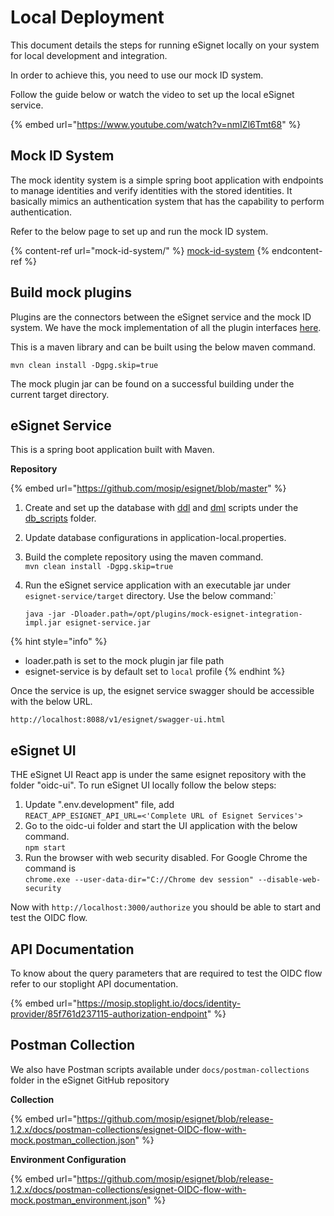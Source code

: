 # Local Deployment

This document details the steps for running eSignet locally on your system for local development and integration.

In order to achieve this, you need to use our mock ID system.

Follow the guide below or watch the video to set up the local eSignet service.

{% embed url="https://www.youtube.com/watch?v=nmIZl6Tmt68" %}

## Mock ID System

The mock identity system is a simple spring boot application with endpoints to manage identities and verify identities with the stored identities. It basically mimics an authentication system that has the capability to perform authentication.

Refer to the below page to set up and run the mock ID system.

{% content-ref url="mock-id-system/" %}
[mock-id-system](mock-id-system/)
{% endcontent-ref %}

## Build mock plugins

Plugins are the connectors between the eSignet service and the mock ID system. We have the mock implementation of all the plugin interfaces [here](https://github.com/mosip/esignet-mock-services/tree/master/mock-esignet-integration-impl).

This is a maven library and can be built using the below maven command.

`mvn clean install -Dgpg.skip=true`

The mock plugin jar can be found on a successful building under the current target directory.

## eSignet Service

This is a spring boot application built with Maven.

**Repository**

{% embed url="https://github.com/mosip/esignet/blob/master" %}

1. Create and set up the database with [ddl](https://github.com/mosip/esignet/tree/master/db\_scripts/mosip\_esignet/ddl) and [dml](https://github.com/mosip/esignet/tree/master/db\_scripts/mosip\_esignet/dml) scripts under the [db\_scripts](https://github.com/mosip/esignet/tree/master/db\_scripts) folder.
2. Update database configurations in application-local.properties.
3. Build the complete repository using the maven command.\
   `mvn clean install -Dgpg.skip=true`
4.  Run the eSignet service application with an executable jar under `esignet-service/target` directory. Use the below command:\`

    `java -jar -Dloader.path=/opt/plugins/mock-esignet-integration-impl.jar esignet-service.jar`

{% hint style="info" %}
* loader.path is set to the mock plugin jar file path&#x20;
* esignet-service is by default set to `local` profile
{% endhint %}

Once the service is up, the esignet service swagger should be accessible with the below URL.

```
http://localhost:8088/v1/esignet/swagger-ui.html
```

## eSignet UI

THE eSignet UI React app is under the same esignet repository with the folder "oidc-ui". To run eSignet UI locally follow the below steps:

1. Update ".env.development" file, add\
   `REACT_APP_ESIGNET_API_URL=<'Complete URL of Esignet Services'>`
2. Go to the oidc-ui folder and start the UI application with the below command.\
   `npm start`
3. Run the browser with web security disabled. For Google Chrome the command is\
   `chrome.exe --user-data-dir="C://Chrome dev session" --disable-web-security`

Now with `http://localhost:3000/authorize` you should be able to start and test the OIDC flow.

## API Documentation

To know about the query parameters that are required to test the OIDC flow refer to our stoplight API documentation.

{% embed url="https://mosip.stoplight.io/docs/identity-provider/85f761d237115-authorization-endpoint" %}

## Postman Collection

We also have Postman scripts available under `docs/postman-collections` folder in the eSignet GitHub repository

**Collection**

{% embed url="https://github.com/mosip/esignet/blob/release-1.2.x/docs/postman-collections/esignet-OIDC-flow-with-mock.postman_collection.json" %}

**Environment Configuration**

{% embed url="https://github.com/mosip/esignet/blob/release-1.2.x/docs/postman-collections/esignet-OIDC-flow-with-mock.postman_environment.json" %}
